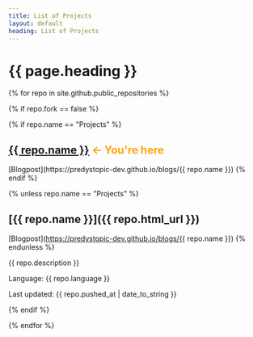 ```yaml
---
title: List of Projects
layout: default
heading: List of Projects
---
```


# {{ page.heading }}

{% for repo in site.github.public_repositories %}

{% if repo.fork == false %}

{% if repo.name == "Projects" %}
<h2 style="color: orange"> <a href="{{ repo.html_url }}">{{ repo.name }}</a> <- You're here </h2>
[Blogpost](https://predystopic-dev.github.io/blogs/{{ repo.name }})
{% endif %}

{% unless repo.name == "Projects" %}
## [{{ repo.name }}]({{ repo.html_url }})
[Blogpost](https://predystopic-dev.github.io/blogs/{{ repo.name }})
{% endunless %}

{{ repo.description }}

Language: {{ repo.language }}

Last updated: {{ repo.pushed_at | date_to_string }}

{% endif %}

{% endfor %}

<!--
You can use HTML elements in Markdown, such as the comment element, and they won't
be affected by a markdown parser. However, if you create an HTML element in your
markdown file, you cannot use markdown syntax within that element's contents.
-->